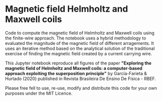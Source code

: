 # Magnetic field Helmholtz and Maxwell coils

Code to compute the magnetic field of Helmholtz and Maxwell coils using the finite-wire approach. The notebook uses a hybrid methodology to evaluated the magnitude of the magnetic field of different arragements. It uses an iterative method based on the analytical solution of the traditional exercise of finding the magnetic field created by a current carrying wire.

This Jupyter notebook reproduce all figures of the paper **"Exploring the magnetic field of Helmholtz and Maxwell coils: a computer-based approach exploiting the superposition principle"** by García-Farieta & Hurtado (2020) published in Revista Brasileira De Ensino De Física - RBEF.

Please free fell to use, re-use, modify and distribute this code for your own purposes under the MIT Licence.
